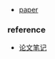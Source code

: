 * [paper](paper/Understanding%20and%20Diagnosing%20Visual%20Tracking%20Systems.pdf)### reference* [论文笔记](https://www.jianshu.com/p/3136622a2db0)